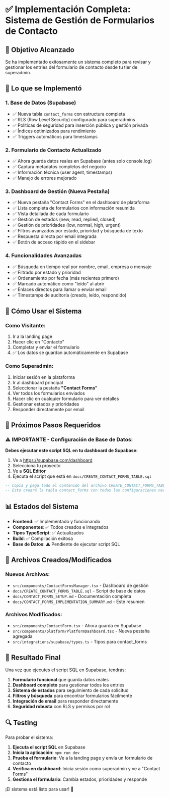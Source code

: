 # ✅ Implementación Completa: Sistema de Gestión de Formularios de Contacto

## 🎯 Objetivo Alcanzado

Se ha implementado exitosamente un sistema completo para revisar y gestionar los entries del formulario de contacto desde tu tier de superadmin.

## 🚀 Lo que se Implementó

### 1. **Base de Datos (Supabase)**
- ✅ Nueva tabla `contact_forms` con estructura completa
- ✅ RLS (Row Level Security) configurado para superadmins
- ✅ Políticas de seguridad para inserción pública y gestión privada
- ✅ Índices optimizados para rendimiento
- ✅ Triggers automáticos para timestamps

### 2. **Formulario de Contacto Actualizado**
- ✅ Ahora guarda datos reales en Supabase (antes solo console.log)
- ✅ Captura metadatos completos del negocio
- ✅ Información técnica (user agent, timestamps)
- ✅ Manejo de errores mejorado

### 3. **Dashboard de Gestión (Nueva Pestaña)**
- ✅ Nueva pestaña "Contact Forms" en el dashboard de plataforma
- ✅ Lista completa de formularios con información resumida
- ✅ Vista detallada de cada formulario
- ✅ Gestión de estados (new, read, replied, closed)
- ✅ Gestión de prioridades (low, normal, high, urgent)
- ✅ Filtros avanzados por estado, prioridad y búsqueda de texto
- ✅ Respuesta directa por email integrada
- ✅ Botón de acceso rápido en el sidebar

### 4. **Funcionalidades Avanzadas**
- ✅ Búsqueda en tiempo real por nombre, email, empresa o mensaje
- ✅ Filtrado por estado y prioridad
- ✅ Ordenamiento por fecha (más recientes primero)
- ✅ Marcado automático como "leído" al abrir
- ✅ Enlaces directos para llamar o enviar email
- ✅ Timestamps de auditoría (creado, leído, respondido)

## 📱 Cómo Usar el Sistema

### Como Visitante:
1. Ir a la landing page
2. Hacer clic en "Contacto"
3. Completar y enviar el formulario
4. ✅ Los datos se guardan automáticamente en Supabase

### Como Superadmin:
1. Iniciar sesión en la plataforma
2. Ir al dashboard principal
3. Seleccionar la pestaña **"Contact Forms"**
4. Ver todos los formularios enviados
5. Hacer clic en cualquier formulario para ver detalles
6. Gestionar estados y prioridades
7. Responder directamente por email

## 🔧 Próximos Pasos Requeridos

### ⚠️ IMPORTANTE - Configuración de Base de Datos:

**Debes ejecutar este script SQL en tu dashboard de Supabase:**

1. Ve a https://supabase.com/dashboard
2. Selecciona tu proyecto
3. Ve a **SQL Editor**
4. Ejecuta el script que está en `docs/CREATE_CONTACT_FORMS_TABLE.sql`

```sql
-- Copia y pega todo el contenido del archivo CREATE_CONTACT_FORMS_TABLE.sql
-- Esto creará la tabla contact_forms con todas las configuraciones necesarias
```

## 📊 Estados del Sistema

- **Frontend**: ✅ Implementado y funcionando
- **Componentes**: ✅ Todos creados e integrados
- **Tipos TypeScript**: ✅ Actualizados
- **Build**: ✅ Compilación exitosa
- **Base de Datos**: ⚠️ Pendiente de ejecutar script SQL

## 📁 Archivos Creados/Modificados

### Nuevos Archivos:
- `src/components/ContactFormsManager.tsx` - Dashboard de gestión
- `docs/CREATE_CONTACT_FORMS_TABLE.sql` - Script de base de datos
- `docs/CONTACT_FORMS_SETUP.md` - Documentación completa
- `docs/CONTACT_FORMS_IMPLEMENTATION_SUMMARY.md` - Este resumen

### Archivos Modificados:
- `src/components/ContactForm.tsx` - Ahora guarda en Supabase
- `src/components/platform/PlatformDashboard.tsx` - Nueva pestaña agregada
- `src/integrations/supabase/types.ts` - Tipos para contact_forms

## 🎉 Resultado Final

Una vez que ejecutes el script SQL en Supabase, tendrás:

1. **Formulario funcional** que guarda datos reales
2. **Dashboard completo** para gestionar todos los entries
3. **Sistema de estados** para seguimiento de cada solicitud
4. **Filtros y búsqueda** para encontrar formularios fácilmente
5. **Integración de email** para responder directamente
6. **Seguridad robusta** con RLS y permisos por rol

## 🔍 Testing

Para probar el sistema:

1. **Ejecuta el script SQL** en Supabase
2. **Inicia la aplicación**: `npm run dev`
3. **Prueba el formulario**: Ve a la landing page y envía un formulario de contacto
4. **Verifica en dashboard**: Inicia sesión como superadmin y ve a "Contact Forms"
5. **Gestiona el formulario**: Cambia estados, prioridades y responde

¡El sistema está listo para usar! 🚀 